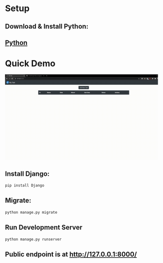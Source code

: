 # Setup

## Download & Install Python:
## <a href="https://www.python.org/downloads/">Python</a>

# Quick Demo
![Demo](./images/demo.gif "Demo")
## Install Django:
```bash
pip install Django
```

## Migrate:
```bash
python manage.py migrate
```

## Run Development Server

```bash
python manage.py runserver
```
## Public endpoint is at http://127.0.0.1:8000/